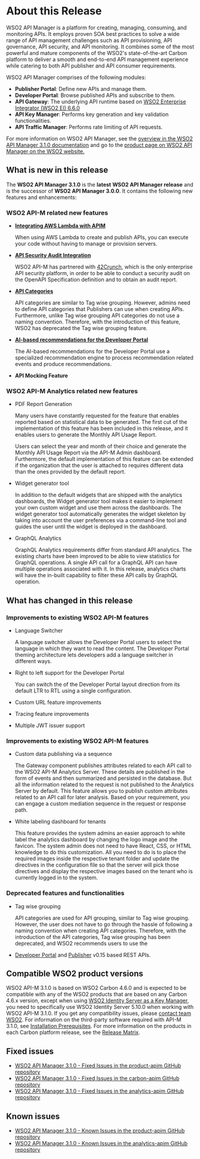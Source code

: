 # About this Release

WSO2 API Manager is a platform for creating, managing, consuming, and monitoring APIs. It employs proven SOA best practices to solve a wide range of API management challenges such as API provisioning, API governance, API security, and API monitoring. It combines some of the most powerful and mature components of the WSO2's state-of-the-art Carbon platform to deliver a smooth and end-to-end API management experience while catering to both API publisher and API consumer requirements.

WSO2 API Manager comprises of the following modules:

-   **Publisher Portal**: Define new APIs and manage them.
-   **Developer Portal**: Browse published APIs and subscribe to them.
-   **API Gateway**: The underlying API runtime based on [WSO2 Enterprise Integrator (WSO2 EI) 6.6.0](https://docs.wso2.com/display/EI660)
-   **API Key Manager**: Performs key generation and key validation functionalities.
-   **API Traffic Manager**: Performs rate limiting of API requests.

For more information on WSO2 API Manager, see the [overview in the WSO2 API Manager 3.1.0 documentation]({{base_path}}/getting-started/overview/) and go to the [product page on WSO2 API Manager on the WSO2 website.](https://wso2.com/api-management/)

## What is new in this release

The **WSO2 API Manager 3.1.0** is the **latest** **WSO2 API Manager release** and is the successor of **WSO2 API Manager 3.0.0**. It contains the following new features and enhancements:

### WSO2 API-M related new features

- **[Integrating AWS Lambda with APIM]({{base_path}}/learn/tutorials/create-and-publish-awslambda-ap)**

     When using AWS Lambda to create and publish APIs, you can execute your code without having to manage or provision servers.


- **[API Security Audit Integration]({{base_path}}/learn/api-security/configuring-api-security-audit)**

     WSO2 API-M has partnered with [42Crunch](https://42crunch.com/), which is the only enterprise API security platform, in order to be able to conduct a security audit on the OpenAPI Specification definition and to obtain an audit report.

- **[API Categories]({{base_path}}/learn/consume-api/customizations/customizing-the-developer-portal/customize-api-listing/categorizing-and-grouping-apis/api-category-based-grouping.md)**

     API categories are similar to Tag wise grouping. However, admins need to define API categories that Publishers can use when creating APIs. Furthermore, unlike Tag wise grouping API categories do not use a naming convention. Therefore, with the introduction of this feature, WSO2 has deprecated the Tag wise grouping feature.

- **[AI-based recommendations for the Developer Portal]({{base_path}}/learn/consume-api/discover-apis/api-recommendations)**

     The AI-based recommendations for the Developer Portal use a specialized recommendation engine to process recommendation related events and produce recommendations. 

- **API Mocking Feature**

### WSO2 API-M Analytics related new features

- PDF Report Generation

     Many users have constantly requested for the feature that enables reported based on statistical data to be generated. The first cut of the implementation of this feature has been included in this release, and it enables users to generate the Monthly API Usage Report. 

     Users can select the year and month of their choice and generate the Monthly API Usage Report via the API-M Admin dashboard. Furthermore, the default implementation of this feature can be extended if the organization that the user is attached to requires different data than the ones provided by the default report. 

- Widget generator tool

     In addition to the default widgets that are shipped with the analytics dashboards, the Widget generator tool makes it easier to implement your own custom widget and use them across the dashboards. The widget generator tool automatically generates the widget skeleton by taking into account the user preferences via a command-line tool and guides the user until the widget is deployed in the dashboard.

- GraphQL Analytics
    
     GraphQL Analytics requirements differ from standard API analytics. The existing charts have been improved to be able to view statistics for GraphQL operations. A single API call for a GraphQL API can have multiple operations associated with it. In this release, analytics charts will have the in-built capability to filter these API calls by GraphQL operation. 


## What has changed in this release

### Improvements to existing WSO2 API-M features

- Language Switcher
    
    A language switcher allows the Developer Portal users to select the language in which they want to read the content. The Developer Portal theming architecture lets developers add a language switcher in different ways.

- Right to left support for the Developer Portal

    You can switch the of the Developer Portal layout direction from its default LTR to RTL using a single configuration.

- Custom URL feature improvements

- Tracing feature improvements

- Multiple JWT issuer support

### Improvements to existing WSO2 API-M features

- Custom data publishing via a sequence

     The Gateway component publishes attributes related to each API call to the WSO2 API-M Analytics Server. These details are published in the form of events and then summarized and persisted in the database. But all the information related to the request is not published to the Analytics Server by default. This feature allows you to publish custom attributes related to an API call for later analysis. Based on your requirement, you can engage a custom mediation sequence in the request or response path.

- White labeling dashboard for tenants

     This feature  provides the system admins an easier approach to white label the analytics dashboard by changing the logo image and the favicon. The system admin does not need to have React, CSS, or HTML knowledge to do this customization. All you need to do is to place the required images inside the respective tenant folder and update the directives in the configuration file so that the server will pick those directives and display the respective images based on the tenant who is currently logged in to the system.

### Deprecated features and functionalities

- Tag wise grouping

     API categories are used for API grouping, similar to Tag wise grouping. However, the user does not have to go through the hassle of following a naming convention when creating API categories. Therefore, with the introduction of the API categories, Tag wise grouping has been deprecated, and WSO2 recommends users to use the 

- [Developer Portal]({{base_path}}/develop/product-apis/devportal-v0.15/) and [Publisher]({{base_path}}/develop/product-apis/publisher-v0.15) v0.15 based REST APIs.


## Compatible WSO2 product versions

WSO2 API-M 3.1.0 is based on WSO2 Carbon 4.6.0 and is expected to be compatible with any of the WSO2 products that are based on any Carbon 4.6.x version, except when using [WSO2 Identity Server as a Key Manager]({{base_path}}/install-and-setup/deploying-wso2-api-manager/ThirdPartyKeyManager/configuring-wso2-identity-server-as-a-key-manager/), you need to specifically use WSO2 Identity Server 5.10.0 when working with WSO2 API-M 3.1.0. If you get any compatibility issues, please [contact team WSO2](http://wso2.com/support/). For information on the third-party software required with API-M 3.1.0, see [Installation Prerequisites]({{base_path}}/install-and-setup/installation-guide/installation-prerequisites/). For more information on the products in each Carbon platform release, see the [Release Matrix](http://wso2.com/products/carbon/release-matrix/).

## Fixed issues

-   [WSO2 API Manager 3.1.0 - Fixed Issues in the product-apim GitHub repository](https://github.com/wso2/product-apim/issues?q=is%3Aissue+is%3Aclosed+closed%3A2019-11-01..2020-03-12+label%3A3.1.0+)
-   [WSO2 API Manager 3.1.0 - Fixed Issues in the carbon-apim GitHub repository](https://github.com/wso2/carbon-apimgt/issues?q=is%3Aissue+is%3Aclosed+closed%3A2019-11-01..2020-03-12)
-   [WSO2 API Manager 3.1.0 - Fixed Issues in the analytics-apim GitHub repository](https://github.com/wso2/analytics-apim/milestone/18?closed=1)

## Known issues

-   [WSO2 API Manager 3.1.0 - Known Issues in the product-apim GitHub repository](https://github.com/wso2/product-apim/issues?q=is%3Aopen+is%3Aissue+label%3A3.1.0)
-   [WSO2 API Manager 3.1.0 - Known Issues in the analytics-apim GitHub repository](https://github.com/wso2/analytics-apim/issues)
